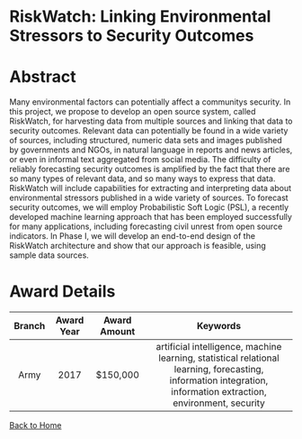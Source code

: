 
RiskWatch: Linking Environmental Stressors to Security Outcomes
===============================================================

# Abstract


Many environmental factors can potentially affect a communitys security.  In this project, we propose to develop an open source system, called RiskWatch, for harvesting data from multiple sources and linking that data to security outcomes. Relevant data can potentially be found in a wide variety of sources, including structured, numeric data sets and images published by governments and NGOs, in natural language in reports and news articles, or even in informal text aggregated from social media. The difficulty of reliably forecasting security outcomes is amplified by the fact that there are so many types of relevant data, and so many ways to express that data.   RiskWatch will include capabilities for extracting and interpreting data about environmental stressors published in a wide variety of sources. To forecast security outcomes, we will employ Probabilistic Soft Logic (PSL), a recently developed machine learning approach that has been employed successfully for many applications, including forecasting civil unrest from open source indicators.   In Phase I, we will develop an end-to-end design of the RiskWatch architecture and show that our approach is feasible, using sample data sources.  

# Award Details

|Branch|Award Year|Award Amount|Keywords|
| :---: | :---: | :---: | :---: |
|Army|2017|$150,000|artificial intelligence, machine learning, statistical relational learning, forecasting, information integration, information extraction, environment, security|
  
  


[Back to Home](https://github.com/chrischow/dod_sbir_awards/Reports/CC/#1014)